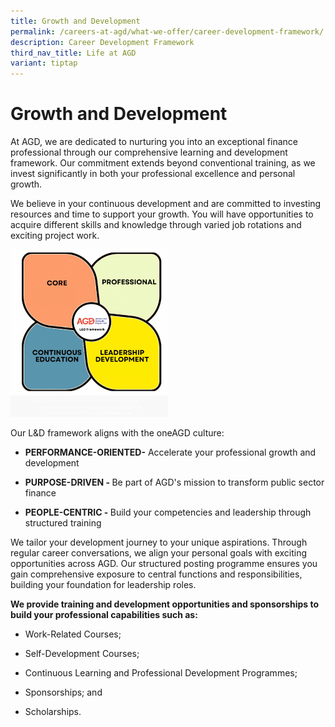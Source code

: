 ```yaml
---
title: Growth and Development
permalink: /careers-at-agd/what-we-offer/career-development-framework/
description: Career Development Framework
third_nav_title: Life at AGD
variant: tiptap
---
```

<h1>Growth and Development</h1>
<p></p>
<p>At AGD, we are dedicated to nurturing you into an exceptional finance
professional through our comprehensive learning and development framework.
Our commitment extends beyond conventional training, as we invest significantly
in both your professional excellence and personal growth.</p>
<p>We believe in your continuous development and are committed to investing
resources and time to support your growth. You will have opportunities
to acquire different skills and knowledge through varied job rotations
and exciting project work.</p>
<p></p>
<p></p>
<div class="isomer-image-wrapper">
<img style="width: 50%;" height="auto" width="100%" alt="" src="/images/Enhanced_L_D_Framework_for_all_AGD_Officers__Compiled_.png">
</div>
<p>Our L&amp;D framework aligns with the oneAGD culture:</p>
<ul data-tight="true" class="tight">
<li>
<p><strong>PERFORMANCE-ORIENTED-</strong> Accelerate your professional growth
and development</p>
</li>
</ul>
<p></p>
<ul data-tight="true" class="tight">
<li>
<p><strong>PURPOSE-DRIVEN - </strong>Be part of AGD's mission to transform
public sector finance</p>
</li>
</ul>
<p></p>
<ul data-tight="true" class="tight">
<li>
<p><strong>PEOPLE-CENTRIC - </strong>Build your competencies and leadership
through structured training</p>
</li>
</ul>
<p></p>
<p>We tailor your development journey to your unique aspirations. Through
regular career conversations, we align your personal goals with exciting
opportunities across AGD. Our structured posting programme ensures you
gain comprehensive exposure to central functions and responsibilities,
building your foundation for leadership roles.</p>
<p></p>
<p><strong>We provide training and development opportunities and sponsorships to build your professional capabilities such as:</strong>
</p>
<ul data-tight="true" class="tight">
<li>
<p>Work-Related Courses;</p>
</li>
<li>
<p>Self-Development Courses;</p>
</li>
<li>
<p>Continuous Learning and Professional Development Programmes;</p>
</li>
<li>
<p>Sponsorships; and</p>
</li>
<li>
<p>Scholarships.</p>
</li>
</ul>
<p></p>